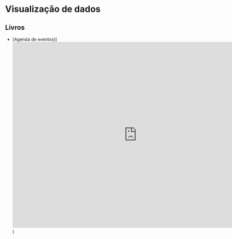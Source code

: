 # Visualização de dados

## Livros
  - [Agenda de eventos](<iframe src="https://calendar.google.com/calendar/embed?src=jphtcq84v6pltmuc6kainvq2b8%40group.calendar.google.com&ctz=America%2FSao_Paulo" style="border: 0" width="800" height="600" frameborder="0" scrolling="no"></iframe>)

